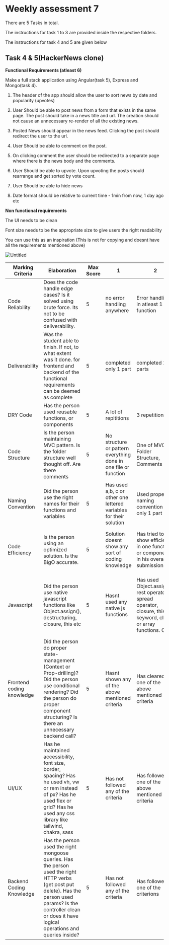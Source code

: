 # Weekly assessment 7

There are 5 Tasks in total.

The instructions for task 1 to 3 are provided inside the respective folders.

The instructions for task 4 and 5 are given below

## Task 4 & 5(HackerNews clone)

**Functional Requirements (atleast 6)**

Make a full stack application using Angular(task 5), Express and Mongo(task 4).

1. The header of the app should allow the user to sort news by date and popularity (upvotes)

2. User Should be able to post news from a form that exists in the same page. The post should take in a news title and url. The creation should not cause an unnecessary re-render of all the existing news.

3. Posted News should appear in the news feed. Clicking the post should redirect the user to the url.

4. User Should be able to comment on the post.

5. On clicking comment the user should be redirected to a separate page where there is the news body and the comments.

6. User Should be able to upvote. Upon upvoting the posts should rearrange and get sorted by vote count.

7. User Should be able to hide news

8. Date format should be relative to current time - 1min from now, 1 day ago etc

**Non functional requirements**

The UI needs to be clean

Font size needs to be the appropriate size to give users the right readability

You can use this as an inspiration (This is not for copying and doesnt have all the requirements mentioned above)

![Untitled](https://res.cloudinary.com/dsuiwxwkg/image/upload/v1696989665/Frame_7_bwmrf1.png)

| Marking Criteria          | Elaboration                                                                                                                                                                                                                | Max Score | 1                                                                  | 2                                                                                                               | 3                                                                                                                    | 4                                                                                                                     | 5                                                                                                                             |
| ------------------------- | -------------------------------------------------------------------------------------------------------------------------------------------------------------------------------------------------------------------------- | --------- | ------------------------------------------------------------------ | --------------------------------------------------------------------------------------------------------------- | -------------------------------------------------------------------------------------------------------------------- | --------------------------------------------------------------------------------------------------------------------- | ----------------------------------------------------------------------------------------------------------------------------- |
| Code Reliability          | Does the code handle edge cases? Is it solved using brute force. Its not to be confused with deliverability.                                                                                                               | 5         | no error handling anywhere                                         | Error handling in atleast 1 function                                                                            | Error handling in 2 functions                                                                                        | Error handling in 2-4 functions                                                                                       | Error handling in all functions                                                                                               |
| Deliverability            | Was the student able to finish. If not, to what extent was it done. for frontend and backend of the functional requirements can be deemed as complete                                                                      | 5         | completed only 1 part                                              | completed 2 parts                                                                                               | completed 3 parts                                                                                                    | completed 4                                                                                                           | completed 5                                                                                                                   |
| DRY Code                  | Has the person used reusable functions, or components                                                                                                                                                                      | 5         | A lot of repititions                                               | 3 repetitions                                                                                                   | 2 repetitions                                                                                                        | 1 repetition                                                                                                          | 0 repetition                                                                                                                  |
| Code Structure            | Is the person maintaining MVC pattern. Is the folder structure well thought off. Are there comments                                                                                                                        | 5         | No structure or pattern everything done in one file or function    | One of MVC, Folder Structure, Comments                                                                          | Two of MVC, Folder Structure, Comments                                                                               | Three of MVC, Folder Structure, Comments                                                                              | Exceptionally good MVC, Folder Structure, Comments                                                                            |
| Naming Convention         | Did the person use the right names for their functions and variables                                                                                                                                                       | 5         | Has used a,b, c or other one lettered variables for their solution | Used proper naming convention in only 1 part                                                                    | Used proper naming convention in only 2 parts                                                                        | Used proper naming convention in only 3 parts                                                                         | Used proper naming convention in all 4 parts                                                                                  |
| Code Efficiency           | Is the person using an optimized solution. Is the BigO accurate.                                                                                                                                                           | 5         | Solution doesnt show any sort of coding knowledge                  | Has tried to show efficiency in one function or component in his overall submission                             | Has tried to show efficiency in two functions or components in his overall submission                                | Has tried to show efficiency in three functions or components in his overall submission                               | Has tried to show efficiency in all functions or components in his overall submission                                         |
| Javascript                | Did the person use native javascript functions like Object.assign(), destructuring, closure, this etc                                                                                                                      | 5         | Hasnt used any native js functions                                 | Has used Object.assign(), rest operator, spread operator, closure, this keyword, class or array functions. Once | Has used Object.assign(), rest operator, spread operator, closure, this keyword, class or array functions etc. Twice | Has used Object.assign(), rest operator, spread operator, closure, this keyword, class or array functions etc. Thrice | Has used Object.assign(), rest operator, spread operator, closure, this keyword, class or array functions etc. Mulitple times |
| Frontend coding knowledge | Did the person do proper state-management (Context or Prop-drilling)? Did the person use conditional rendering? Did the person do proper component structuring? Is there an unnecessary backend call?                      | 5         | Hasnt shown any of the above mentioned criteria                    | Has cleared one of the above mentioned criteria                                                                 | Has cleared two of the above mentioned criteria                                                                      | Has cleared three of the above mentioned criteria                                                                     | Has cleared all of the above mentioned criteria                                                                               |
| UI/UX                     | Has he maintained accessibility, font size, border, spacing? Has he used vh, vw or rem instead of px? Has he used flex or grid? Has he used any css library like tailwind, chakra, sass                                    | 5         | Has not followed any of the criteria                               | Has followed one of the above mentioned criteria                                                                | Has followed two of the above mentioned criteria                                                                     | Has followed three of the above mentioned criteria                                                                    | Has followed all of the above mentioned criteria                                                                              |
| Backend Coding Knowledge  | Has the person used the right mongoose queries. Has the person used the right HTTP verbs (get post put delete). Has the person used params? Is the controller clean or does it have logical operations and queries inside? | 5         | Has not followed any of the criteria                               | Has followed one of the criterions                                                                              | Has followed two of the criterions                                                                                   | Has followed three of the criterions                                                                                  | Has followed all of the criterions                                                                                            |

